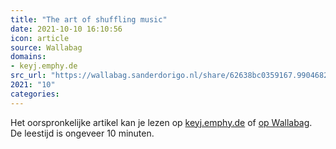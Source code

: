 ```yaml
---
title: "The art of shuffling music"
date: 2021-10-10 16:10:56
icon: article
source: Wallabag
domains:
- keyj.emphy.de
src_url: "https://wallabag.sanderdorigo.nl/share/62638bc0359167.99046824"
2021: "10"
categories:
---
```

Het oorspronkelijke artikel kan je lezen op [keyj.emphy.de](http://keyj.emphy.de/balanced-shuffle/) of [op Wallabag](https://wallabag.sanderdorigo.nl/share/62638bc0359167.99046824). De leestijd is ongeveer 10 minuten.